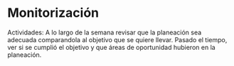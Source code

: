 # Monitorización

Actividades: A lo largo de la semana revisar que la planeación sea adecuada comparandola al objetivo que se quiere llevar. Pasado el tiempo, ver si se cumplió el objetivo y que áreas de oportunidad hubieron en la planeación.